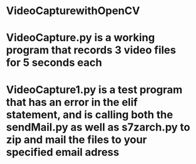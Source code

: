 # VideoCapturewithOpenCV 
# VideoCapture.py is a working program that records 3 video files for 5 seconds each

# VideoCapture1.py is a test program that has an error in the elif statement, and is calling both the sendMail.py as well as s7zarch.py to zip and mail the files to your specified email adress
